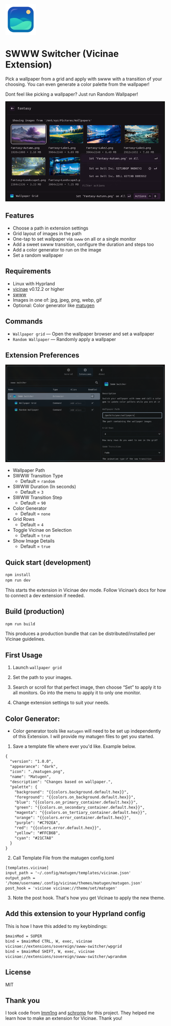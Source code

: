 <img src="assets/extension_icon.png" alt="SWWW Switcher icon" width="96" />

# SWWW Switcher (Vicinae Extension)

Pick a wallpaper from a grid and apply with swww with a transition of your choosing. You can even generate a color palette from the wallpaper!

Dont feel like picking a wallpaper? Just run Random Wallpaper!

<img src="assets/preview.png" alt="SWWW Switcher preview" width="500" />

## Features

- Choose a path in extension settings
- Grid layout of images in the path
- One-tap to set wallpaper via `swww` on all or a single monitor
- Add a sweet swww transition, configure the duration and steps too
- Add a color generator to run on the image
- Set a random wallpaper

## Requirements

- Linux with Hyprland
- [vicinae](https://github.com/vicinaehq/vicinae) v0.12.2 or higher
- [swww](https://github.com/LGFae/swww)
- Images in one of: jpg, jpeg, png, webp, gif
- Optional: Color generator like [matugen](https://github.com/InioX/matugen)

## Commands

- `Wallpaper grid` — Open the wallpaper browser and set a wallpaper
- `Random Wallpaper` — Randomly apply a wallpaper

## Extension Preferences

<img src="assets/settings.png" alt="SWWW Switcher preview" width="500" />

 - Wallpaper Path
 - SWWW Transition Type
    - Default = `random`
 - SWWW Duration (In seconds)
    - Default = `3`
 - SWWW Transition Step
   - Default = `90`
 - Color Generator
   - Default = `none`
 - Grid Rows
   - Default = `4`
 - Toggle Vicinae on Selection
   - Default = `true`
 - Show Image Details
   - Default = `true`

## Quick start (development)

```bash
npm install
npm run dev
```

This starts the extension in Vicinae dev mode. Follow Vicinae’s docs for how to connect a dev extension if needed.

## Build (production)

```bash
npm run build
```

This produces a production bundle that can be distributed/installed per Vicinae guidelines.

## First Usage
1. Launch `wallpaper grid`

2. Set the path to your images.

3. Search or scroll for that perfect image, then choose “Set” to apply it to all monitors. Go into the menu to apply it to only one monitor.

4. Change extension settings to suit your needs.

## Color Generator:

- Color generator tools like `matugen` will need to be set up independently of this Extension. I will provide my matugen files to get you started.

1. Save a template file where ever you'd like. Example below.
```
{
  "version": "1.0.0",
  "appearance": "dark",
  "icon": "./matugen.png",
  "name": "Matugen",
  "description": "Changes based on wallpaper.",
  "palette": {
    "background": "{{colors.background.default.hex}}",
    "foreground": "{{colors.on_background.default.hex}}",
    "blue": "{{colors.on_primary_container.default.hex}}",
    "green": "{{colors.on_secondary_container.default.hex}}",
    "magenta": "{{colors.on_tertiary_container.default.hex}}",
    "orange": "{{colors.error_container.default.hex}}",
    "purple": "#C792EA",
    "red": "{{colors.error.default.hex}}",
    "yellow": "#FFCB6B",
    "cyan": "#21C7A8"
  }
}
```
2. Call Template File from the matugen config.toml

```
[templates.vicinae]
input_path = '~/.config/matugen/templates/vicinae.json'
output_path = '/home/username/.config/vicinae/themes/matugen/matugen.json'
post_hook = 'vicinae vicinae://theme/set/matugen'
```
3. Note the post hook. That's how you get Vicinae to apply the new theme.

## Add this extension to your Hyprland config

This is how I have this added to my keybindings:

```
$mainMod = SUPER
bind = $mainMod CTRL, W, exec, vicinae vicinae://extensions/sovereign/swww-switcher/wpgrid
bind = $mainMod SHIFT, W, exec, vicinae vicinae://extensions/sovereign/swww-switcher/wprandom
```

## License

MIT

## Thank you

I took code from [lmm1ng](https://github.com/lmm1ng/hyprpaper_switcher_ext) and [schromp](https://github.com/schromp/vicinae-extensions/tree/main/swww) for this project. They helped me learn how to make an extension for Vicinae. Thank you!
